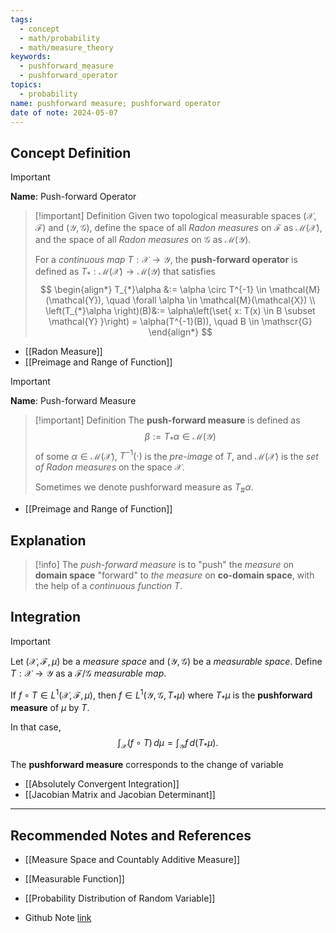 ```yaml
---
tags:
  - concept
  - math/probability
  - math/measure_theory
keywords:
  - pushforward_measure
  - pushforward_operator
topics:
  - probability
name: pushforward measure; pushforward operator
date of note: 2024-05-07
---
```


## Concept Definition

>[!important]
>**Name**:  Push-forward Operator

>[!important] Definition
>Given two topological measurable spaces $(\mathcal{X}, \mathscr{F})$ and $(\mathcal{Y}, \mathscr{G})$, define the space of all *Radon measures* on $\mathscr{F}$ as $\mathcal{M}(\mathcal{X})$, and the space of all *Radon measures* on $\mathscr{G}$ as $\mathcal{M}(\mathcal{Y})$.
>
>For a *continuous map* $T : \mathcal{X} \rightarrow \mathcal{Y}$,  the **push-forward operator** is defined as $T_{*}: \mathcal{M}(\mathcal{X}) \rightarrow \mathcal{M}(\mathcal{Y})$ that  satisfies 
>$$
> \begin{align*}
> T_{*}\alpha &:= \alpha \circ T^{-1} \in \mathcal{M}(\mathcal{Y}), \quad \forall \alpha \in \mathcal{M}(\mathcal{X}) \\
> \left(T_{*}\alpha \right)(B)&:= \alpha\left(\set{ x: T(x) \in B \subset \mathcal{Y} }\right)  = \alpha(T^{-1}(B)), \quad B \in \mathscr{G}
> \end{align*}
>$$

- [[Radon Measure]]
- [[Preimage and Range of Function]]


>[!important]
>**Name**:  Push-forward Measure

>[!important] Definition
>The **push-forward measure** is defined as $$\beta := T_{*}\alpha \in \mathcal{M}(\mathcal{Y})$$ of some $\alpha \in \mathcal{M}(\mathcal{X})$,  $T^{-1}(\cdot)$ is the *pre-image* of $T$, and $\mathcal{M}(\mathcal{X})$ is the *set of Radon measures* on the space $\mathcal{X}$. 
>
>Sometimes we denote pushforward measure as $T_{\#}\alpha$.

- [[Preimage and Range of Function]]

## Explanation

>[!info]
>The *push-forward measure* is to "push" the *measure* on **domain space** "forward" to *the measure* on **co-domain space**, with the help of a *continuous function* $T$.


## Integration

>[!important]
>Let $(\mathcal{X}, \mathscr{F}, \mu)$ be a *measure space* and $(\mathcal{Y}, \mathscr{G})$ be a *measurable space*. Define $T: \mathcal{X} \to \mathcal{Y}$ as a  $\mathscr{F}/\mathscr{G}$ *measurable map*.
>
>If $f \circ T\in L^1(\mathcal{X}, \mathscr{F}, \mu)$, then $f \in L^1(\mathcal{Y}, \mathscr{G}, \, T_{*}\mu)$ where $T_{*}\mu$ is the **pushforward measure** of $\mu$ by $T$.
>
> In that case, 
>$$
>\int_{\mathcal{X}} (f\circ T)\, d\mu = \int_{\mathcal{Y}} f \,d(T_{*}\mu).
>$$
>
>The **pushforward measure** corresponds to the change of variable

- [[Absolutely Convergent Integration]]
- [[Jacobian Matrix and Jacobian Determinant]]




-----------
##  Recommended Notes and References

- [[Measure Space and Countably Additive Measure]]
- [[Measurable Function]]
- [[Probability Distribution of Random Variable]]

- Github Note [link](https://github.com/TianpeiLuke/SelfStudyNotes/tree/master/self-study/probability_and_measure_theory)